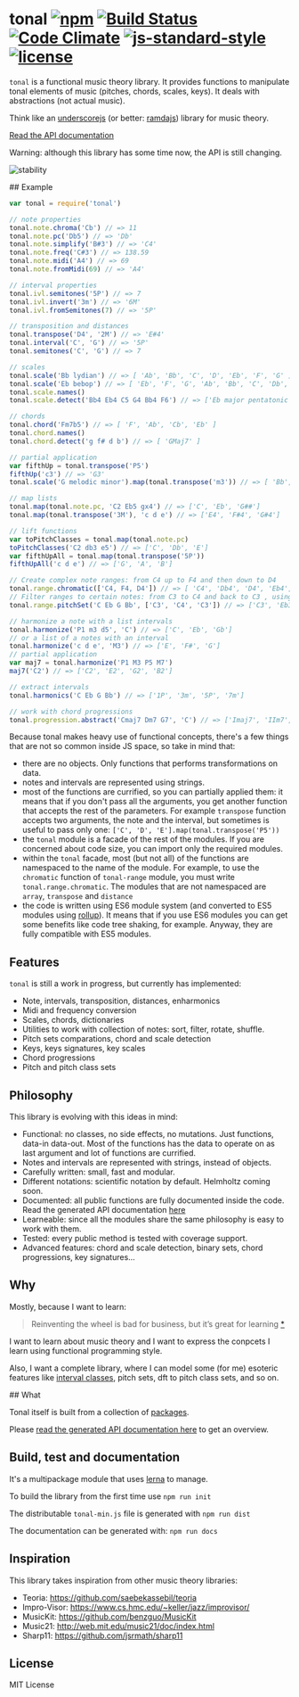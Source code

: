 # tonal [![npm](https://img.shields.io/npm/v/tonal.svg?style=flat-square)](https://www.npmjs.com/package/tonal) [![Build Status](https://travis-ci.org/danigb/tonal.svg?branch=master&style=flat-square)](https://travis-ci.org/danigb/tonal) [![Code Climate](https://codeclimate.com/github/danigb/tonal/badges/gpa.svg?style=flat-square)](https://codeclimate.com/github/danigb/tonal) [![js-standard-style](https://img.shields.io/badge/code%20style-standard-brightgreen.svg?style=flat-square)](https://github.com/feross/standard) [![license](https://img.shields.io/npm/l/tonal.svg?style=flat-square)](https://www.npmjs.com/package/tonal)




`tonal` is a functional music theory library. It provides functions to manipulate tonal elements of music (pitches, chords, scales, keys). It deals with abstractions (not actual music).

Think like an [underscorejs](http://underscorejs.org/) (or better: [ramdajs](http://ramdajs.com/)) library for music theory.

[Read the API documentation](http://danigb.github.io/tonal/api/)

Warning: although this library has some time now, the API is still changing.

![stability](https://img.shields.io/badge/stability-experimental-red.svg?style=flat-square)

## Example

```js
var tonal = require('tonal')

// note properties
tonal.note.chroma('Cb') // => 11
tonal.note.pc('Db5') // => 'Db'
tonal.note.simplify('B#3') // => 'C4'
tonal.note.freq('C#3') // => 138.59
tonal.note.midi('A4') // => 69
tonal.note.fromMidi(69) // => 'A4'

// interval properties
tonal.ivl.semitones('5P') // => 7
tonal.ivl.invert('3m') // => '6M'
tonal.ivl.fromSemitones(7) // => '5P'

// transposition and distances
tonal.transpose('D4', '2M') // => 'E#4'
tonal.interval('C', 'G') // => '5P'
tonal.semitones('C', 'G') // => 7

// scales
tonal.scale('Bb lydian') // => [ 'Ab', 'Bb', 'C', 'D', 'Eb', 'F', 'G' ]
tonal.scale('Eb bebop') // => [ 'Eb', 'F', 'G', 'Ab', 'Bb', 'C', 'Db', 'D' ]
tonal.scale.names()
tonal.scale.detect('Bb4 Eb4 C5 G4 Bb4 F6') // => ['Eb major pentatonic']

// chords
tonal.chord('Fm7b5') // => [ 'F', 'Ab', 'Cb', 'Eb' ]
tonal.chord.names()
tonal.chord.detect('g f# d b') // => [ 'GMaj7' ]

// partial application
var fifthUp = tonal.transpose('P5')
fifthUp('c3') // => 'G3'
tonal.scale('G melodic minor').map(tonal.transpose('m3')) // => [ 'Bb', 'C', 'Db', 'Eb', 'F', 'G', 'A' ]

// map lists
tonal.map(tonal.note.pc, 'C2 Eb5 gx4') // => ['C', 'Eb', 'G##']
tonal.map(tonal.transpose('3M'), 'c d e') // => ['E4', 'F#4', 'G#4']

// lift functions
var toPitchClasses = tonal.map(tonal.note.pc)
toPitchClasses('C2 db3 e5') // => ['C', 'Db', 'E']
var fifthUpAll = tonal.map(tonal.transpose('5P'))
fifthUpAll('c d e') // => ['G', 'A', 'B']

// Create complex note ranges: from C4 up to F4 and then down to D4
tonal.range.chromatic(['C4, F4, D4']) // => [ 'C4', 'Db4', 'D4', 'Eb4', 'E4', 'F4', 'E4', 'Eb4', 'D4' ]
// Filter ranges to certain notes: from C3 to C4 and back to C3 , using only C Eb G and Bb notes
tonal.range.pitchSet('C Eb G Bb', ['C3', 'C4', 'C3']) // => ['C3', 'Eb3', 'G3', 'Bb3', 'C4', 'Bb3', 'G3', 'Eb3', 'C3']

// harmonize a note with a list intervals
tonal.harmonize('P1 m3 d5', 'C') // => ['C', 'Eb', 'Gb']
// or a list of a notes with an interval
tonal.harmonize('c d e', 'M3') // => ['E', 'F#', 'G']
// partial application
var maj7 = tonal.harmonize('P1 M3 P5 M7')
maj7('C2') // => ['C2', 'E2', 'G2', 'B2']

// extract intervals
tonal.harmonics('C Eb G Bb') // => ['1P', '3m', '5P', '7m']

// work with chord progressions
tonal.progression.abstract('Cmaj7 Dm7 G7', 'C') // => ['Imaj7', 'IIm7', 'V7']
```

Because tonal makes heavy use of functional concepts, there's a few things that are not so common inside JS space, so take in mind that:

- there are no objects. Only functions that performs transformations on data.
- notes and intervals are represented using strings.
- most of the functions are currified, so you can partially applied them: it means that if you don't pass all the arguments, you get another function that accepts the rest of the parameters. For example `transpose` function accepts two arguments, the note and the interval, but sometimes is useful to pass only one: `['C', 'D', 'E'].map(tonal.transpose('P5'))`
- the `tonal` module is a facade of the rest of the modules. If you are concerned about code size, you can import only the required modules.
- within the `tonal` facade, most (but not all) of the functions are namespaced to the name of the module. For example, to use the `chromatic` function of `tonal-range` module, you must write `tonal.range.chromatic`. The modules that are not namespaced are `array`, `transpose` and `distance`
- the code is written using ES6 module system (and converted to ES5 modules using [rollup](http://rollupjs.org)). It means that if you use ES6 modules you can get some benefits like code tree shaking, for example. Anyway, they are fully compatible with ES5 modules.

## Features

`tonal` is still a work in progress, but currently has implemented:

- Note, intervals, transposition, distances, enharmonics
- Midi and frequency conversion
- Scales, chords, dictionaries
- Utilities to work with collection of notes: sort, filter, rotate, shuffle.
- Pitch sets comparations, chord and scale detection
- Keys, keys signatures, key scales
- Chord progressions
- Pitch and pitch class sets

## Philosophy

This library is evolving with this ideas in mind:

- Functional: no classes, no side effects, no mutations. Just functions, data-in data-out. Most of the functions has the data to operate on as last argument and lot of functions are currified.
- Notes and intervals are represented with strings, instead of objects.
- Carefully written: small, fast and modular.
- Different notations: scientific notation by default. Helmholtz coming soon.
- Documented: all public functions are fully documented inside the code. Read the generated API documentation [here](http://danigb.github.io/tonal/api/)
- Learneable: since all the modules share the same philosophy is easy to work with them.
- Tested: every public method is tested with coverage support.
- Advanced features: chord and scale detection, binary sets, chord progressions, key signatures...

## Why

Mostly, because I want to learn:

> Reinventing the wheel is bad for business, but it’s great for learning
[*](http://philipwalton.com/articles/how-to-become-a-great-front-end-engineer)

I want to learn about music theory and I want to express the conpcets I learn using functional programming style.

Also, I want a complete library, where I can model some (for me) esoteric features like [interval classes](http://danigb.github.io/tonal/api/module-interval.html#.ic), pitch sets, dft to pitch class sets, and so on.

## What

Tonal itself is built from a collection of [packages](https://github.com/danigb/tonal/tree/master/packages).

Please [read the generated API documentation here](http://danigb.github.io/tonal/api/) to get an overview.

## Build, test and documentation

It's a multipackage module that uses [lerna](https://github.com/lerna/lerna) to manage.

To build the library from the first time use `npm run init`

The distributable `tonal-min.js` file is generated with `npm run dist`

The documentation can be generated with: `npm run docs`

## Inspiration

This library takes inspiration from other music theory libraries:

- Teoria: https://github.com/saebekassebil/teoria
- Impro-Visor: https://www.cs.hmc.edu/~keller/jazz/improvisor/
- MusicKit: https://github.com/benzguo/MusicKit
- Music21: http://web.mit.edu/music21/doc/index.html
- Sharp11: https://github.com/jsrmath/sharp11

## License

MIT License
